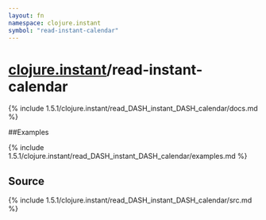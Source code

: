 ```yaml
---
layout: fn
namespace: clojure.instant
symbol: "read-instant-calendar"
---
```


# [clojure.instant](../)/read-instant-calendar

{% include 1.5.1/clojure.instant/read_DASH_instant_DASH_calendar/docs.md %}

##Examples

{% include 1.5.1/clojure.instant/read_DASH_instant_DASH_calendar/examples.md %}
## Source
{% include 1.5.1/clojure.instant/read_DASH_instant_DASH_calendar/src.md %}

